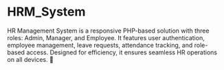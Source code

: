 # HRM_System
HR Management System is a responsive PHP-based solution with three roles: Admin, Manager, and Employee. It features user authentication, employee management, leave requests, attendance tracking, and role-based access. Designed for efficiency, it ensures seamless HR operations on all devices. 🚀
